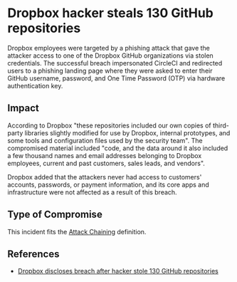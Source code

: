 <!-- cspell:ignore UEFI -->
<!-- cspell:ignore Ermolov -->

# Dropbox hacker steals 130 GitHub repositories

Dropbox employees were targeted by a phishing attack that gave the attacker
access to one of the Dropbox GitHub organizations via stolen credentials. The
successful breach impersonated CircleCI and redirected users to a phishing
landing page where they were asked to enter their GitHub username, password, and
One Time Password (OTP) via hardware authentication key.

## Impact

According to Dropbox "these repositories included our own copies of third-party
libraries slightly modified for use by Dropbox, internal prototypes, and some
tools and configuration files used by the security team". The compromised
material included "code, and the data around it also included a few thousand
names and email addresses belonging to Dropbox employees, current and past
customers, sales leads, and vendors".

Dropbox added that the attackers never had access to customers' accounts,
passwords, or payment information, and its core apps and infrastructure were not
affected as a result of this breach.

## Type of Compromise

This incident fits the
[Attack Chaining](../compromise-definitions.md#technique-attack-chaining)
definition.

## References

- [Dropbox discloses breach after hacker stole 130 GitHub repositories](https://www.bleepingcomputer.com/news/security/dropbox-discloses-breach-after-hacker-stole-130-github-repositories/)
